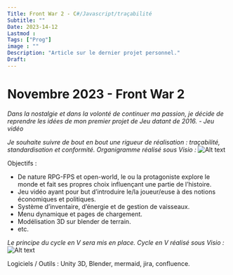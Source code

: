 ```yaml
---
Title: Front War 2 - C#/Javascript/traçabilité
Subtitle: ""
Date: 2023-14-12
Lastmod : 
Tags: ["Prog"]
image : ""
Description: "Article sur le dernier projet personnel."
Draft: 
---
```


# Novembre 2023 - Front War 2

*Dans la nostalgie et dans la volonté de continuer ma passion, je décide de reprendre les idées de mon premier projet de Jeu datant de 2016. - Jeu vidéo*

*Je souhaite suivre de bout en bout une rigueur de réalisation : traçabilité, standardisation et conformité. Organigramme réalisé sous Visio :*
![Alt text](/img/collections/qualification.png "")

Objectifs :
- De nature RPG-FPS et open-world, le ou la protagoniste explore le monde et fait ses propres choix influençant une partie de l’histoire.
- Jeu vidéo ayant pour but d’introduire le/la joueur/euse à des notions économiques et politiques.
- Système d’inventaire, d’énergie et de gestion de vaisseaux.
- Menu dynamique et pages de chargement.
- Modélisation 3D sur blender de terrain.
- etc.

*Le principe du cycle en V sera mis en place.  Cycle en V réalisé sous Visio :*
![Alt text](/img/collections/Cycle_en_v.png "")



Logiciels / Outils : Unity 3D, Blender, mermaid, jira, confluence. 
